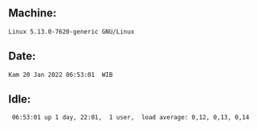 ## Machine:
```
Linux 5.13.0-7620-generic GNU/Linux
```
## Date:
```
Kam 20 Jan 2022 06:53:01  WIB
```
## Idle:
```
 06:53:01 up 1 day, 22:01,  1 user,  load average: 0,12, 0,13, 0,14
```
